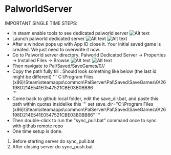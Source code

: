 # PalworldServer
IMPORTANT SINGLE TIME STEPS: 
- In steam enable tools to see dedicated palworld server
![Alt text](https://github.com/blankRick/PalworldServer/tree/main/help_screenshots/enable_tools.PNG?raw=true)
- Launch palworld dedicated server
![Alt text](https://github.com/blankRick/PalworldServer/tree/main/help_screenshots/launch_palworld_server.PNG?raw=true)
![Alt text](https://github.com/blankRick/PalworldServer/tree/main/help_screenshots/launch_dedicated.PNG?raw=true)
- After a window pops up with App ID close it. Your initial saved game is created. We just need to overwrite it now.
- Go to Palworld server directory. Palworld Dedicated Server -> Properties -> Installed Files -> Browse
![Alt text](https://github.com/blankRick/PalworldServer/tree/main/help_screenshots/open_properties.PNG?raw=true)
![Alt text](https://github.com/blankRick/PalworldServer/tree/main/help_screenshots/open_server_folder.PNG?raw=true)
- Then navigate to Pal/Saved/SaveGames/0/<some random id>/
- Copy the path fully till <some random ID>. Should look something like below (the last id might be different)
'''
    C:\Program Files (x86)\Steam\steamapps\common\PalServer\Pal\Saved\SaveGames\0\26198D214E541E0547521CBE03B0BB86\
'''
- Come back to github local folder, edit the save_dir.bat, and paste this path within quotes insidelike this
'''
    set save_dir="C:\Program Files (x86)\Steam\steamapps\common\PalServer\Pal\Saved\SaveGames\0\26198D214E541E0547521CBE03B0BB86\"
'''
- Then double-click to run the "sync_pull.bat" command once to sync with github remote repo
- One time setup is done.

1. Before starting server do sync_pull.bat
2. After closing server do sync_push.bat